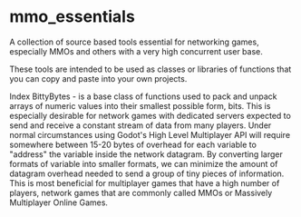 # mmo_essentials
A collection of source based tools essential for networking games, especially MMOs and others with a very high concurrent user base.

These tools are intended to be used as classes or libraries of functions that you can copy and paste into your own projects.

Index
BittyBytes - is a base class of functions used to pack and unpack arrays of numeric
values into their smallest possible form, bits. This is especially desirable
for network games with dedicated servers expected to send and receive
a constant stream of data from many players. Under normal circumstances
using Godot's High Level Multiplayer API will require somewhere between 15-20 bytes
of overhead for each variable to "address" the variable inside the network
datagram. By converting larger formats of variable into smaller formats,
we can minimize the amount of datagram overhead needed to send a group of tiny
pieces of information. This is most beneficial for multiplayer games that
have a high number of players, network games that are commonly called
MMOs or Massively Multiplayer Online Games.
